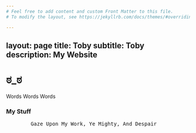 ```yaml
---
# Feel free to add content and custom Front Matter to this file.
# To modify the layout, see https://jekyllrb.com/docs/themes/#overriding-theme-defaults

---
```

layout: page
title: Toby
subtitle: Toby
description: My Website
---
# ಠ_ಠ

Words Words Words

### My Stuff
<pre>
        Gaze Upon My Work, Ye Mighty, And Despair
</pre>